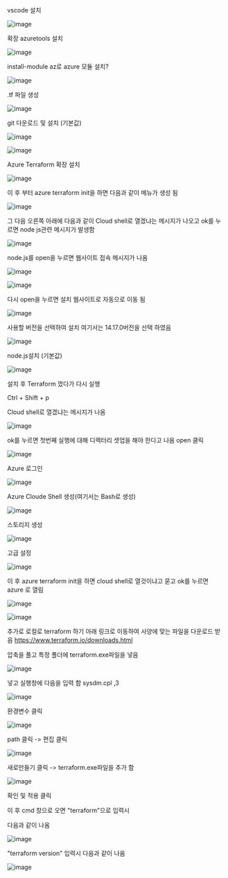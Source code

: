 vscode 설치

![image](https://user-images.githubusercontent.com/85273192/121110586-7d47f380-c848-11eb-825c-65919bc7691b.png)

확장  azuretools 설치

![image](https://user-images.githubusercontent.com/85273192/121110601-833dd480-c848-11eb-9dcf-ea0b2461d613.png)

install-module az로 azure 모듈 설치?

![image](https://user-images.githubusercontent.com/85273192/121110611-8769f200-c848-11eb-97f7-69176117866e.png)

.tf 파일 생성

![image](https://user-images.githubusercontent.com/85273192/121110627-90f35a00-c848-11eb-94c9-7fff7e8e6565.png)

git 다운로드 및 설치 (기본값)

![image](https://user-images.githubusercontent.com/85273192/121153223-d6cc1480-c880-11eb-9d29-26af876b0a9c.png)

![image](https://user-images.githubusercontent.com/85273192/121153355-f2cfb600-c880-11eb-92c2-99e07c14bab7.png)

Azure Terraform 확장 설치

![image](https://user-images.githubusercontent.com/85273192/121155888-29a6cb80-c883-11eb-9dff-7f5ec84ab1f2.png)

이 후 부터 azure terraform init을 하면 다음과 같이 메뉴가 생성 됨

![image](https://user-images.githubusercontent.com/85273192/121156016-4d6a1180-c883-11eb-8589-d97293f0d58c.png)

그 다음 오른쪽 아래에 다음과 같이 Cloud shell로 열겠냐는 메시지가 나오고 ok를 누르면 node js관련 메시지가 발생함

![image](https://user-images.githubusercontent.com/85273192/121156181-712d5780-c883-11eb-8ee7-e18d97dc79ee.png)

node.js를 open을 누르면 웹사이트 접속 메시지가 나옴

![image](https://user-images.githubusercontent.com/85273192/121156543-be112e00-c883-11eb-8e4d-28a276cdb557.png)

![image](https://user-images.githubusercontent.com/85273192/121156564-c23d4b80-c883-11eb-9815-d171e3d9c385.png)

다시 open을 누르면 설치 웹사이트로 자동으로 이동 됨

![image](https://user-images.githubusercontent.com/85273192/121156614-cec1a400-c883-11eb-9d35-99a3c21ce09c.png)

사용할 버전을 선택하여 설치 여기서는 14.17.0버전을 선택 하였음

![image](https://user-images.githubusercontent.com/85273192/121156672-dc772980-c883-11eb-8b32-4ba21dad2dd0.png)

node.js설치 (기본값)

![image](https://user-images.githubusercontent.com/85273192/121156710-e8fb8200-c883-11eb-9bbe-0cf5ce087bd6.png)

설치 후 Terraform 껐다가 다시 실행 

Ctrl + Shift + p

Cloud shell로 열겠냐는 메시지가 나옴

![image](https://user-images.githubusercontent.com/85273192/121157751-c61d9d80-c884-11eb-86de-a326a1ffe464.png)

ok를 누르면 첫번째 실행에 대해 디렉터리 셋업을 해야 한다고 나옴 open 클릭

![image](https://user-images.githubusercontent.com/85273192/121157887-e64d5c80-c884-11eb-93d3-d3a7cda9c631.png)

Azure 로그인

![image](https://user-images.githubusercontent.com/85273192/121157925-eea59780-c884-11eb-8906-69def1093f8f.png)

Azure Cloude Shell 생성(여기서는 Bash로 생성)

![image](https://user-images.githubusercontent.com/85273192/121158049-05e48500-c885-11eb-8a9d-64b4a89aa8cf.png)

스토리지 생성

![image](https://user-images.githubusercontent.com/85273192/121158123-14cb3780-c885-11eb-8612-0cc8866cf303.png)

고급 설정

![image](https://user-images.githubusercontent.com/85273192/121158293-375d5080-c885-11eb-9a76-afc5bc194ba1.png)

이 후 azure terraform init을 하면 cloud shell로 열것이냐고 묻고 ok를 누르면 azure 로 열림

![image](https://user-images.githubusercontent.com/85273192/121158607-75f30b00-c885-11eb-9803-031777d0348e.png)

![image](https://user-images.githubusercontent.com/85273192/121159463-2bbe5980-c886-11eb-98dd-14967af36377.png)


추가로 로컬로 terraform 하기
아래 링크로 이동하여 사양에 맞는 파일을 다운로드 받음
https://www.terraform.io/downloads.html

압축을 풀고 특정 폴더에 terraform.exe파일을 넣음

![image](https://user-images.githubusercontent.com/85273192/142516791-3ce88c72-4d19-4ed1-ab6f-9898f2581a3a.png)

넣고 실행창에 다음을 입력 함
sysdm.cpl ,3

![image](https://user-images.githubusercontent.com/85273192/142516930-d3e59f45-4639-44a1-be70-4be6ff18afa5.png)

환경변수 클릭

![image](https://user-images.githubusercontent.com/85273192/142516981-aa53097f-fa9a-48b8-aa1c-272472ce39bc.png)

path 클릭 -> 편집 클릭

![image](https://user-images.githubusercontent.com/85273192/142517049-cff174f0-1c05-4f4b-9ad8-c022e98d8ec6.png)

새로만들기 클릭 -> terraform.exe파일을 추가 함

![image](https://user-images.githubusercontent.com/85273192/142517115-e3aa2a80-0860-4a9d-8307-804deadff904.png)

확인 및 적용 클릭

이 후 cmd 창으로 오면 "terraform"으로 입력시 

다음과 같이 나옴

![image](https://user-images.githubusercontent.com/85273192/142517257-b5ae585b-9e39-4c15-9765-6fa4e8ce16bc.png)

"terraform version" 입력시 다음과 같이 나옴

![image](https://user-images.githubusercontent.com/85273192/142517315-38a92ae6-4837-4b19-a49c-fcd541355594.png)

